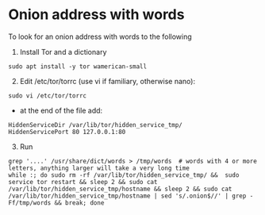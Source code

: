 # Onion address with words

To look for an onion address with words to the following



1. Install Tor and a dictionary
```
sudo apt install -y tor wamerican-small
```

2. Edit /etc/tor/torrc (use vi if familiary, otherwise nano):
```
sudo vi /etc/tor/torrc
```
* at the end of the file add:
```
HiddenServiceDir /var/lib/tor/hidden_service_tmp/
HiddenServicePort 80 127.0.0.1:80
```

3. Run
```
grep '....' /usr/share/dict/words > /tmp/words  # words with 4 or more letters, anything larger will take a very long time
while :; do sudo rm -rf /var/lib/tor/hidden_service_tmp/ &&  sudo service tor restart && sleep 2 && sudo cat /var/lib/tor/hidden_service_tmp/hostname && sleep 2 && sudo cat /var/lib/tor/hidden_service_tmp/hostname | sed 's/.onion$//' | grep -Ff/tmp/words && break; done

```
